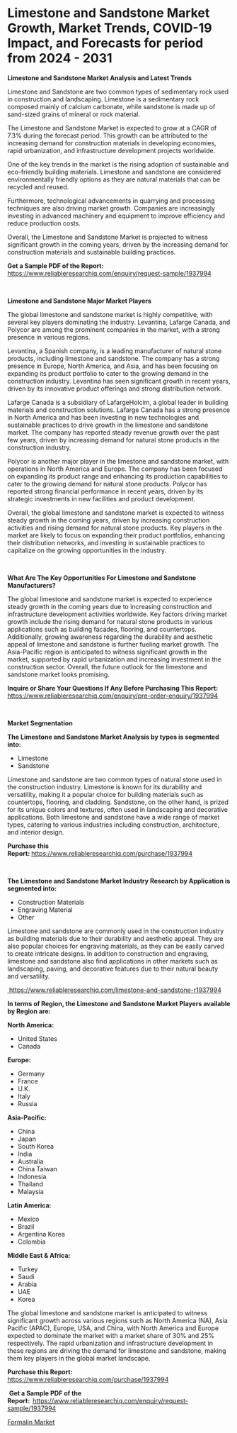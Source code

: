 <p><h1>Limestone and Sandstone Market Growth, Market Trends, COVID-19 Impact, and Forecasts for period from 2024 - 2031</h1></p><p><strong>Limestone and Sandstone Market Analysis and Latest Trends</strong></p>
<p><p>Limestone and Sandstone are two common types of sedimentary rock used in construction and landscaping. Limestone is a sedimentary rock composed mainly of calcium carbonate, while sandstone is made up of sand-sized grains of mineral or rock material.</p><p>The Limestone and Sandstone Market is expected to grow at a CAGR of 7.3% during the forecast period. This growth can be attributed to the increasing demand for construction materials in developing economies, rapid urbanization, and infrastructure development projects worldwide.</p><p>One of the key trends in the market is the rising adoption of sustainable and eco-friendly building materials. Limestone and sandstone are considered environmentally friendly options as they are natural materials that can be recycled and reused.</p><p>Furthermore, technological advancements in quarrying and processing techniques are also driving market growth. Companies are increasingly investing in advanced machinery and equipment to improve efficiency and reduce production costs.</p><p>Overall, the Limestone and Sandstone Market is projected to witness significant growth in the coming years, driven by the increasing demand for construction materials and sustainable building practices.</p></p>
<p><strong>Get a Sample PDF of the Report:&nbsp;</strong> <a href="https://www.reliableresearchiq.com/enquiry/request-sample/1937994">https://www.reliableresearchiq.com/enquiry/request-sample/1937994</a></p>
<p>&nbsp;</p>
<p><strong>Limestone and Sandstone Major Market Players</strong></p>
<p><p>The global limestone and sandstone market is highly competitive, with several key players dominating the industry. Levantina, Lafarge Canada, and Polycor are among the prominent companies in the market, with a strong presence in various regions.</p><p>Levantina, a Spanish company, is a leading manufacturer of natural stone products, including limestone and sandstone. The company has a strong presence in Europe, North America, and Asia, and has been focusing on expanding its product portfolio to cater to the growing demand in the construction industry. Levantina has seen significant growth in recent years, driven by its innovative product offerings and strong distribution network.</p><p>Lafarge Canada is a subsidiary of LafargeHolcim, a global leader in building materials and construction solutions. Lafarge Canada has a strong presence in North America and has been investing in new technologies and sustainable practices to drive growth in the limestone and sandstone market. The company has reported steady revenue growth over the past few years, driven by increasing demand for natural stone products in the construction industry.</p><p>Polycor is another major player in the limestone and sandstone market, with operations in North America and Europe. The company has been focused on expanding its product range and enhancing its production capabilities to cater to the growing demand for natural stone products. Polycor has reported strong financial performance in recent years, driven by its strategic investments in new facilities and product development.</p><p>Overall, the global limestone and sandstone market is expected to witness steady growth in the coming years, driven by increasing construction activities and rising demand for natural stone products. Key players in the market are likely to focus on expanding their product portfolios, enhancing their distribution networks, and investing in sustainable practices to capitalize on the growing opportunities in the industry.</p></p>
<p>&nbsp;</p>
<p><strong>What Are The Key Opportunities For Limestone and Sandstone Manufacturers?</strong></p>
<p><p>The global limestone and sandstone market is expected to experience steady growth in the coming years due to increasing construction and infrastructure development activities worldwide. Key factors driving market growth include the rising demand for natural stone products in various applications such as building facades, flooring, and countertops. Additionally, growing awareness regarding the durability and aesthetic appeal of limestone and sandstone is further fueling market growth. The Asia-Pacific region is anticipated to witness significant growth in the market, supported by rapid urbanization and increasing investment in the construction sector. Overall, the future outlook for the limestone and sandstone market looks promising.</p></p>
<p><strong>Inquire or Share Your Questions If Any Before Purchasing This Report:</strong> <a href="https://www.reliableresearchiq.com/enquiry/pre-order-enquiry/1937994">https://www.reliableresearchiq.com/enquiry/pre-order-enquiry/1937994</a></p>
<p>&nbsp;</p>
<p><strong>Market Segmentation</strong></p>
<p><strong>The Limestone and Sandstone Market Analysis by types is segmented into:</strong></p>
<p><ul><li>Limestone</li><li>Sandstone</li></ul></p>
<p><p>Limestone and sandstone are two common types of natural stone used in the construction industry. Limestone is known for its durability and versatility, making it a popular choice for building materials such as countertops, flooring, and cladding. Sandstone, on the other hand, is prized for its unique colors and textures, often used in landscaping and decorative applications. Both limestone and sandstone have a wide range of market types, catering to various industries including construction, architecture, and interior design.</p></p>
<p><strong>Purchase this Report:&nbsp;</strong><a href="https://www.reliableresearchiq.com/purchase/1937994">https://www.reliableresearchiq.com/purchase/1937994</a></p>
<p>&nbsp;</p>
<p><strong>The Limestone and Sandstone Market Industry Research by Application is segmented into:</strong></p>
<p><ul><li>Construction Materials</li><li>Engraving Material</li><li>Other</li></ul></p>
<p><p>Limestone and sandstone are commonly used in the construction industry as building materials due to their durability and aesthetic appeal. They are also popular choices for engraving materials, as they can be easily carved to create intricate designs. In addition to construction and engraving, limestone and sandstone also find applications in other markets such as landscaping, paving, and decorative features due to their natural beauty and versatility.</p></p>
<p><a href="https://www.reliableresearchiq.com/limestone-and-sandstone-r1937994">&nbsp;https://www.reliableresearchiq.com/limestone-and-sandstone-r1937994</a></p>
<p><strong>In terms of Region, the Limestone and Sandstone Market Players available by Region are:</strong></p>
<p>
    <p> <strong> North America: </strong>
        <ul>
            <li>United States</li>
            <li>Canada</li>
        </ul>
        </p> 
    <p> <strong> Europe: </strong>
        <ul>
            <li>Germany</li>
            <li>France</li>
            <li>U.K.</li>
            <li>Italy</li>
            <li>Russia</li>
        </ul>
        </p> 
    <p> <strong> Asia-Pacific: </strong>
        <ul>
            <li>China</li>
            <li>Japan</li>
            <li>South Korea</li>
            <li>India</li>
            <li>Australia</li>
            <li>China Taiwan</li>
            <li>Indonesia</li>
            <li>Thailand</li>
            <li>Malaysia</li>
        </ul>
        </p> 
    <p> <strong> Latin America: </strong>
        <ul>
            <li>Mexico</li>
            <li>Brazil</li>
            <li>Argentina Korea</li>
            <li>Colombia</li>
        </ul>
        </p> 
    <p> <strong> Middle East & Africa: </strong>
        <ul>
            <li>Turkey</li>
            <li>Saudi</li>
            <li>Arabia</li>
            <li>UAE</li>
            <li>Korea</li>
        </ul>
    </p>
    </p>
<p><p>The global limestone and sandstone market is anticipated to witness significant growth across various regions such as North America (NA), Asia Pacific (APAC), Europe, USA, and China, with North America and Europe expected to dominate the market with a market share of 30% and 25% respectively. The rapid urbanization and infrastructure development in these regions are driving the demand for limestone and sandstone, making them key players in the global market landscape.</p></p>
<p><strong>Purchase this Report: </strong><a href="https://www.reliableresearchiq.com/purchase/1937994">https://www.reliableresearchiq.com/purchase/1937994</a></p>
<p>&nbsp;<strong>Get a Sample PDF of the Report:&nbsp;&nbsp;</strong><a href="https://www.reliableresearchiq.com/enquiry/request-sample/1937994">https://www.reliableresearchiq.com/enquiry/request-sample/1937994</a></p>
<p><strong></strong></p>
<p><p><a href="https://view.publitas.com/reportprime-1/global-formalin-market-size-share-analysis-by-product-type-by-application-by-region-forecasts-2024-2031/">Formalin Market</a></p></p>